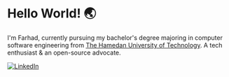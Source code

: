 # **Hello World! 🌏**

I'm Farhad, currently pursuing my bachelor's degree majoring in computer software engineering from [The Hamedan University of Technology](https://hut.ac.ir/). A tech enthusiast & an open-source advocate.

<div>
  <a href="https://www.linkedin.com/in/farhad-uneci/">
    <img alt="LinkedIn" src="https://img.shields.io/badge/linkedin%20-%230077B5.svg?&style=for-the-badge&logo=linkedin&logoColor=white"/>
  </a>
</div>
